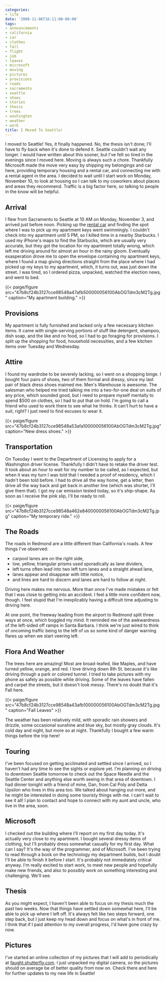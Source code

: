 ```yaml
---
categories:
- life
date: '2008-11-06T16:11:00-08:00'
tags:
- announcements
- california
- car
- clothes
- fall
- flight
- job
- leaves
- microsoft
- moving
- pictures
- provisions
- roads
- sacramento
- seattle
- shoes
- stories
- thesis
- trees
- washington
- weather
- work
title: I Moved To Seattle!
---
```


I moved to Seattle! Yes, it finally happened. No, the thesis isn't done; I'll have to fly back when it's done to defend it. Seattle couldn't wait any longer. I would have written about this sooner, but I've felt so tired in the evenings since I moved here. Moving is always such a chore. Thankfully Microsoft made the move very easy by shipping my belongings and car here, providing temporary housing and a rental car, and connecting me with a rental agent in the area. I decided to wait until I start work on Monday, November 10, to look at housing so I can talk to my coworkers about places and areas they recommend. Traffic is a big factor here, so talking to people in the know will be helpful.

## Arrival

I flew from Sacramento to Seattle at 10 AM on Monday, November 3, and arrived just before noon. Picking up the [rental car](https://www.edmunds.com/pictures/VEHICLE/2008/Pontiac/2008.pontiac.g6.20132241-396x249.jpg) and finding the spot where I was to pick up my apartment keys went swimmingly. I couldn't check into my apartment until 5 PM, so I killed time in a nearby Starbucks. I used my iPhone's maps to find the Starbucks, which are usually very accurate, but they got the location for my apartment totally wrong, which left me driving around for almost an hour in the rainy gloom. Eventually exasperation drove me to open the envelope containing my apartment keys, where I found a map giving directions straight from the place where I had picked up my keys to my apartment, which, it turns out, was just down the street. I was tired, so I ordered pizza, unpacked, watched the election news, and went to bed.

{{< paige/figure src="47b8cf24b3127cce98548a47afb500000056100AbOGTdm3cM2Tg.jpg" caption="My apartment building." >}}

## Provisions

My apartment is fully furnished and lacked only a few necessary kitchen items. It came with single-serving portions of stuff like detergent, shampoo, dish soap, and the like and no food, so I had to go foraging for provisions. I split up the shopping for food, household necessities, and a few kitchen items over Tuesday and Wednesday.

## Attire

I found my wardrobe to be severely lacking, so I went on a shopping binge. I bought four pairs of shoes, two of them formal and dressy, since my last pair of black dress shoes maimed me. Men's Warehouse is awesome. The salesman who helped me tried talking me into a two-for-one deal on suits of any price, which sounded good, but I need to prepare myself mentally to spend $500 on clothes, so I had to put that on hold. I'm going to call a friend who used to work there to see what he thinks. It can't hurt to have a suit, right? I just need to find excuses to wear it.

{{< paige/figure src="47b8cf24b3127cce98548a53afa100000056100AbOGTdm3cM2Tg.jpg" caption="New dress shoes." >}}

## Transportation

On Tuesday I went to the Department of Licensing to apply for a Washington driver license. Thankfully I didn't have to retake the driver test. It took about an hour to wait for my number to be called, as I expected, but when it was my turn I was told that I needed a proof of residency, which I hadn't been told before. I had to drive all the way home, get a letter, then drive all the way back and get back in another line (which was shorter, I'll give them that). I got my car emission tested today, so it's ship-shape. As soon as I receive the pink slip, I'll be ready to roll.

{{< paige/figure src="47b8cf24b3127cce98548a462e8400000056100AbOGTdm3cM2Tg.jpg" caption="My temporary ride." >}}

## The Roads

The roads in Redmond are a little different than California's roads. A few things I've observed:

- carpool lanes are on the right side,
- low, yellow, triangular prisms used sporadically as lane dividers,
- left turns often lead into two left turn lanes and a straight ahead lane,
- lanes appear and disappear with little notice,
- and lines are hard to discern and lanes are hard to follow at night.

Driving here makes me nervous. More than once I've made mistakes or felt that I was close to getting into an accident. I feel a little more confident now, though. I feel stupid that I'm inexplicably having a difficult time adjusting to driving here.

At one point, the freeway leading from the airport to Redmond split three ways at once, which boggled my mind. It reminded me of the awkwardness of the left-sided off ramps in Santa Barbara. I think we're just wired to think of oncoming traffic being to the left of us so some kind of danger warning flares up when we start veering left.

## Flora And Weather

The trees here are amazing! Most are broad-leafed, like Maples, and have turned yellow, orange, and red. I love driving down 8th St. because it's like driving through a park or colored tunnel. I tried to take pictures with my phone as safely as possible while driving. Some of the leaves have fallen and carpet the streets, but it doesn't look messy. There's no doubt that it's Fall here.

{{< paige/figure src="47b8cf24b3127cce98548a43afb100000056100AbOGTdm3cM2Tg.jpg" caption="Fall Leaves" >}}

The weather has been relatively mild, with sporadic rain showers and drizzle, some occasional sunshine and blue sky, but mostly gray clouds. It's cold day and night, but more so at night. Thankfully I bought a few warm things before the trip here!

## Touring

I've been focused on getting acclimated and settled since I arrived, so I haven't had any time to see the sights or explore yet. I'm planning on driving to downtown Seattle tomorrow to check out the Space Needle and the Seattle Center and anything else worth seeing in that area of downtown. I had dinner tonight with a friend of mine, Dan, from Cal Poly and Delta Upsilon who lives in this area too. We talked about hanging out more, and he might be interested in doing some touristy things with me. I can't wait to see it all! I plan to contact and hope to connect with my aunt and uncle, who live in the area, soon.

## Microsoft

I checked out the building where I'll report on my first day today. It's actually very close to my apartment. I bought several dressy items of clothing, but I'll probably dress somewhat casually for my first day. What can I say? It's the way of the programmer, and of Microsoft. I've been trying to read through a book on the technology my department builds, but I doubt I'll be able to finish it before I start. It's probably not immediately critical anyway. I'm really excited to start work, to meet new people and hopefully make new friends, and also to possibly work on something interesting and challenging. We'll see.

## Thesis

As you might expect, I haven't been able to focus on my thesis much the past two weeks. Now that things have settled down somewhat here, I'll be able to pick up where I left off. It's always felt like two steps forward, one step back, but I just keep my head down and focus on what's in front of me. I think that if I paid attention to my overall progress, I'd have gone crazy by now.

## Pictures

I've started an online collection of my pictures that I will add to periodically at [faught.shutterfly.com](https://faught.shutterfly.com). I just unpacked my digital camera, so the pictures should on average be of better quality from now on. Check there and here for further updates to my new life in Seattle!

